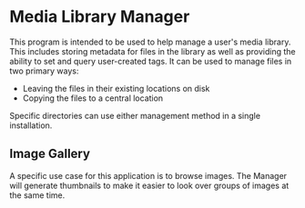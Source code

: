 Media Library Manager
====

This program is intended to be used to help manage a user's media library. This includes 
 storing metadata for files in the library as well as providing the ability to set and 
 query user-created tags. It can be used to manage files in two primary ways:

* Leaving the files in their existing locations on disk
* Copying the files to a central location

Specific directories can use either management method in a single installation.

Image Gallery
--
A specific use case for this application is to browse images. The Manager will generate 
thumbnails to make it easier to look over groups of images at the same time.